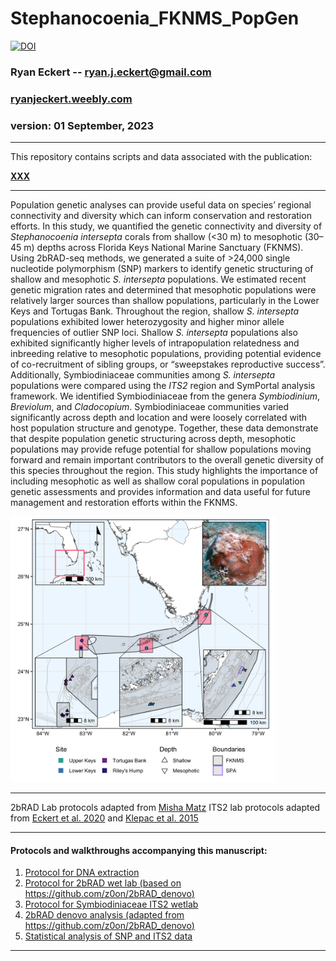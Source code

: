 # Stephanocoenia_FKNMS_PopGen

[![DOI](https://zenodo.org/badge/DOI/10.5281/zenodo/7130749.svg)](https://doi.org/10.5281/zenodo.7130749)




### Ryan Eckert -- <ryan.j.eckert@gmail.com>
### [ryanjeckert.weebly.com](https://ryanjeckert.weebly.com)
### version: 01 September, 2023

------------------------------------------------------------------------
This repository contains scripts and data associated with the
publication:

**[XXX](https://)**

------------------------------------------------------------------------
Population genetic analyses can provide useful data on species’ regional connectivity and diversity which can inform conservation and restoration efforts. In this study, we quantified the genetic connectivity and diversity of *Stephanocoenia intersepta* corals from shallow (<30 m) to mesophotic (30–45 m) depths across Florida Keys National Marine Sanctuary (FKNMS). Using 2bRAD-seq methods, we generated a suite of >24,000 single nucleotide polymorphism (SNP) markers to identify genetic structuring of shallow and mesophotic *S. intersepta* populations. We estimated recent genetic migration rates and determined that mesophotic populations were relatively larger sources than shallow populations, particularly in the Lower Keys and Tortugas Bank. Throughout the region, shallow *S. intersepta* populations exhibited lower heterozygosity and higher minor allele frequencies of outlier SNP loci. Shallow *S. intersepta* populations also exhibited significantly higher levels of intrapopulation relatedness and inbreeding relative to mesophotic populations, providing potential evidence of co-recruitment of sibling groups, or “sweepstakes reproductive success”. Additionally, Symbiodiniaceae communities among *S. intersepta* populations were compared using the *ITS2* region and SymPortal analysis framework. We identified Symbiodiniaceae from the genera *Symbiodinium*, *Breviolum*, and *Cladocopium*. Symbiodiniaceae communities varied significantly across depth and location and were loosely correlated with host population structure and genotype. Together, these data demonstrate that despite population genetic structuring across depth, mesophotic populations may provide refuge potential for shallow populations moving forward and remain important contributors to the overall genetic diversity of this species throughout the region. This study highlights the importance of including mesophotic as well as shallow coral populations in population genetic assessments and provides information and data useful for future management and restoration efforts within the FKNMS.

<img src="figures/figure1.png" width="425"/>

------------------------------------------------------------------------

2bRAD Lab protocols adapted from [Misha Matz](https://docs.google.com/document/d/1am7L_Pa5JQ4sSx0eT5j4vdNPy5FUAtMZRsJZ0Ar5g9U/edit?usp=sharing)
ITS2 lab protocols adapted from [Eckert et al. 2020](https://doi.org/10.3389/fmicb.2020.00518) and [Klepac et al. 2015](https://doi.org/10.3354/meps11369)

------------------------------------------------------------------------

#### Protocols and walkthroughs accompanying this manuscript:

1.  [Protocol for DNA extraction](https://ryaneckert.github.io/labProtocols/dnaExtraction/)
2.  [Protocol for 2bRAD wet lab (based on https://github.com/z0on/2bRAD_denovo)](https://ryaneckert.github.io/labProtocols/2bRAD/)
3.  [Protocol for Symbiodiniaceae ITS2 wetlab](https://ryaneckert.github.io/labProtocols/its2/)
4.  [2bRAD denovo analysis (adapted from https://github.com/z0on/2bRAD_denovo)](https://ryaneckert.github.io/Stephanocoenia_FKNMS_PopGen/data/)
5.  [Statistical analysis of SNP and ITS2 data](https://ryaneckert.github.io/Stephanocoenia_FKNMS_PopGen/code/)

------------------------------------------------------------------------
